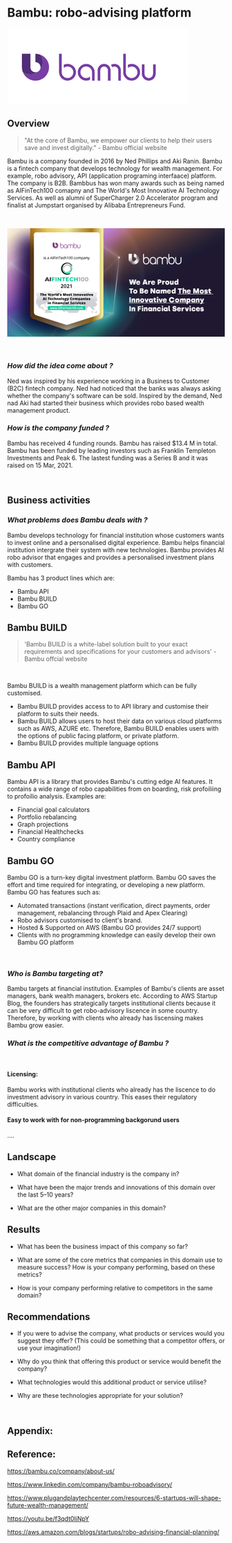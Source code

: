 # Bambu: robo-advising platform
![](Bambu.%20png.png)

## **Overview**
> "At the core of Bambu, we empower our clients to help their users save and invest digitally." - Bambu official website

Bambu is a company founded in 2016 by Ned Phillips and Aki Ranin. Bambu is a fintech company that develops technology for wealth management. For example, robo advisory, API (application programing interfaace) platform. The company is B2B. Bambbus has won many awards such as being named as AIFinTech100 comapny and The World's Most Innovative AI Technology Services. As well as alumni of SuperCharger 2.0 Accelerator program and finalist at Jumpstart organised by Alibaba Entrepreneurs Fund.

<br />

![](./asset-Award-AIFin-Tech-2021.png)

<br />

### *How did the idea come about ?*
Ned was inspired by his experience working in a Business to Customer (B2C) fintech company. Ned had noticed that the banks was always asking whether the company's software can be sold. Inspired by the demand, Ned nad Aki had started their business which provides robo based wealth management product. 

### *How is the company funded ?*
Bambu has received 4 funding rounds. Bambu has raised $13.4 M in total. Bambu has been funded by leading investors such as Franklin Templeton Investments and Peak 6. The lastest funding was a Series B and it was raised on 15 Mar, 2021. 

<br />

## **Business activities**

### *What problems does Bambu deals with ?*
Bambu develops technology for financial institution whose customers wants to invest online and a personalised digital experience. Bambu helps financial institution intergrate their system with new technologies. Bambu provides AI robo advisor that engages and provides a personalised investment plans with customers.

Bambu has 3 product lines which are:
- Bambu API
- Bambu BUILD
- Bambu GO  

Bambu BUILD
---

> 'Bambu BUILD is a white-label solution built to your exact requirements and specifications for your customers and advisors' - Bambu offcial website 
 
<br />

Bambu BUILD is a wealth management platform which can be fully customised. 
- Bambu BUILD provides access to to API library and customise their platform to suits their needs. 
- Bambu  BUILD allows users to host their data on various cloud platforms such as AWS, AZURE etc. Therefore, Bambu BUILD enables users with the options of public facing platform, or private platform. 
- Bambu BUILD provides multiple language options 

Bambu API 
---
Bambu API is a library that provides Bambu's cutting edge AI features. It contains a wide range of robo capabilities from on boarding, risk profoiliing to profoilio analysis. Examples are: 
- Financial goal calculators
- Portfolio rebalancing
- Graph projections
- Financial Healthchecks
- Country compliance 

Bambu GO
--- 
Bambu GO is a turn-key digital investment platform. Bambu GO saves the effort and time required for integrating, or developing a new platform. Bambu GO has features such as: 
- Automated transactions (instant verification, direct payments, order management, rebalancing through Plaid and Apex Clearing)
- Robo advisors customised to client's brand. 
- Hosted & Supported on AWS (Bambu GO provides 24/7 support)
- Clients with no programming knowledge can easily develop their own Bambu GO platform 

<br />

### *Who is Bambu targeting at?*
Bambu targets at financial institution. Examples of Bambu's clients are asset managers, bank wealth managers, brokers etc. According to AWS Startup Blog, the founders has strategically targets institutional clients because it can be very difficult to get robo-advisory liscence in some country. Therefore, by working with clients who already has liscensing makes Bambu grow easier. 

### *What is the competitive advantage of Bambu ?*

<br />

#### Licensing:
Bambu works with institutional clients who already has the liscence to do investment advisory in various country. This eases their regulatory difficulties. 

#### Easy to work with for non-programming backgorund users 
....

## Landscape

* What domain of the financial industry is the company in?

* What have been the major trends and innovations of this domain over the last 5–10 years?

* What are the other major companies in this domain?

## Results

* What has been the business impact of this company so far?

* What are some of the core metrics that companies in this domain use to measure success? How is your company performing, based on these metrics?

* How is your company performing relative to competitors in the same domain?

## Recommendations

* If you were to advise the company, what products or services would you suggest they offer? (This could be something that a competitor offers, or use your imagination!)

* Why do you think that offering this product or service would benefit the company?

* What technologies would this additional product or service utilise?

* Why are these technologies appropriate for your solution?

 <br />
















## **Appendix**: 




## **Reference**:

https://bambu.co/company/about-us/

https://www.linkedin.com/company/bambu-roboadvisory/

https://www.plugandplaytechcenter.com/resources/6-startups-will-shape-future-wealth-management/

https://youtu.be/f3qdt0IiNpY

https://aws.amazon.com/blogs/startups/robo-advising-financial-planning/

